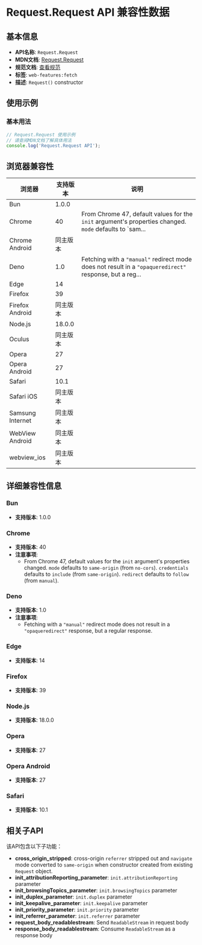 # Request.Request API 兼容性数据

## 基本信息

- **API名称**: `Request.Request`
- **MDN文档**: [Request.Request](https://developer.mozilla.org/docs/Web/API/Request/Request)
- **规范文档**: [查看规范](https://fetch.spec.whatwg.org/#ref-for-dom-request①)
- **标签**: `web-features:fetch`
- **描述**: `Request()` constructor

## 使用示例

### 基本用法

```javascript
// Request.Request 使用示例
// 请查阅MDN文档了解具体用法
console.log('Request.Request API');
```

## 浏览器兼容性

| 浏览器 | 支持版本 | 说明 |
|--------|----------|------|
| Bun | 1.0.0 |  |
| Chrome | 40 | From Chrome 47, default values for the `init` argument's properties changed. `mode` defaults to `sam... |
| Chrome Android | 同主版本 |  |
| Deno | 1.0 | Fetching with a `"manual"` redirect mode does not result in a `"opaqueredirect"` response, but a reg... |
| Edge | 14 |  |
| Firefox | 39 |  |
| Firefox Android | 同主版本 |  |
| Node.js | 18.0.0 |  |
| Oculus | 同主版本 |  |
| Opera | 27 |  |
| Opera Android | 27 |  |
| Safari | 10.1 |  |
| Safari iOS | 同主版本 |  |
| Samsung Internet | 同主版本 |  |
| WebView Android | 同主版本 |  |
| webview_ios | 同主版本 |  |

## 详细兼容性信息

### Bun

- **支持版本**: 1.0.0

### Chrome

- **支持版本**: 40
- **注意事项**:
  - From Chrome 47, default values for the `init` argument's properties changed. `mode` defaults to `same-origin` (from `no-cors`). `credentials` defaults to `include` (from `same-origin`). `redirect` defaults to `follow` (from `manual`).

### Deno

- **支持版本**: 1.0
- **注意事项**:
  - Fetching with a `"manual"` redirect mode does not result in a `"opaqueredirect"` response, but a regular response.

### Edge

- **支持版本**: 14

### Firefox

- **支持版本**: 39

### Node.js

- **支持版本**: 18.0.0

### Opera

- **支持版本**: 27

### Opera Android

- **支持版本**: 27

### Safari

- **支持版本**: 10.1

## 相关子API

该API包含以下子功能：

- **cross_origin_stripped**: cross-origin `referrer` stripped out and `navigate` mode converted to `same-origin` when constructor created from existing `Request` object.
- **init_attributionReporting_parameter**: `init.attributionReporting` parameter
- **init_browsingTopics_parameter**: `init.browsingTopics` parameter
- **init_duplex_parameter**: `init.duplex` parameter
- **init_keepalive_parameter**: `init.keepalive` parameter
- **init_priority_parameter**: `init.priority` parameter
- **init_referrer_parameter**: `init.referrer` parameter
- **request_body_readablestream**: Send `ReadableStream` in request body
- **response_body_readablestream**: Consume `ReadableStream` as a response body

